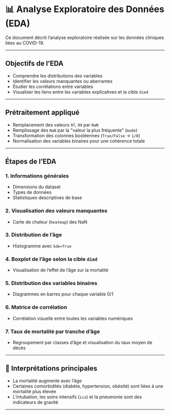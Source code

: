 
# 📊 Analyse Exploratoire des Données (EDA)

Ce document décrit l’analyse exploratoire réalisée sur les données cliniques liées au COVID-19.

---

##  Objectifs de l’EDA

- Comprendre les distributions des variables
- Identifier les valeurs manquantes ou aberrantes
- Étudier les corrélations entre variables
- Visualiser les liens entre les variables explicatives et la cible `died`

---

##  Prétraitement appliqué

- Remplacement des valeurs `97`, `99` par `NaN`
- Remplissage des `NaN` par la "valeur la plus fréquente" (`mode`)
- Transformation des colonnes booléennes (`True/False` → `1/0`)
- Normalisation des variables binaires pour une cohérence totale

---

##  Étapes de l’EDA

### 1. Informations générales
- Dimensions du dataset
- Types de données
- Statistiques descriptives de base

### 2. Visualisation des valeurs manquantes
- Carte de chaleur (`heatmap`) des NaN

### 3. Distribution de l’âge
- Histogramme avec `kde=True`

### 4. Boxplot de l’âge selon la cible `died`
- Visualisation de l’effet de l’âge sur la mortalité

### 5. Distribution des variables binaires
- Diagrammes en barres  pour chaque variable 0/1

### 6. Matrice de corrélation
- Corrélation visuelle entre toutes les variables numériques


### 7. Taux de mortalité par tranche d’âge
- Regroupement par classes d’âge et visualisation du taux moyen de décès

---

## 🧠 Interprétations principales

- La mortalité augmente avec l’âge
- Certaines comorbidités (diabète, hypertension, obésité) sont liées à une mortalité plus élevée
- L’intubation, les soins intensifs (`icu`) et la pneumonie sont des indicateurs de gravité

---


